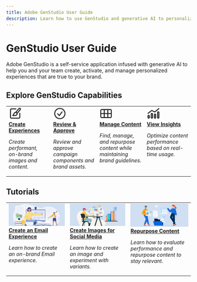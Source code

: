 ```yaml
---
title: Adobe GenStudio User Guide
description: Learn how to use GenStudio and generative AI to personalize your content supply chain.
---
```


# GenStudio User Guide

Adobe GenStudio is a self-service application infused with generative AI to help you and your team create, activate, and manage personalized experiences that are true to your brand. 

## Explore GenStudio Capabilities

<table style="table-layout:fixed">
<tr style="border: 0;">
   <td valign="top">
      <a href="../user-guide/create/overview.md">
      <img alt="Paintbrush" src="../assets/icons/icon-create.svg" width="35">
      </a>
      <div>
         <a href="../user-guide/create/overview.md">
         <strong>Create Experiences</strong>
         </a>
      </div>
      <p>
         <em>Create performant, on-brand images and content.</em>
      </p>
   </td>
   <td valign="top">
      <a href="../user-guide/activation/review-process.md">
      <img alt="Checkmark" src="../assets/icons/icon-checkmarkCircle.svg" width="35">
      </a>
      <div>
         <a href="../user-guide/content/overview.md">
         <strong>Review & Approve</strong>
         </a>
      </div>
      <p>
         <em>Review and approve campaign components and brand assets.</em>
      </p>
   </td>
   <td valign="top">
      <a href="../user-guide/content/overview.md">
      <img alt="Grid" src="../assets/icons/icon-collection.svg" width="35">
      </a>
      <div>
         <a href="../user-guide/content/overview.md">
         <strong>Manage Content</strong>
         </a>
      </div>
      <p>
         <em>Find, manage, and repurpose content while maintaining brand guidelines.</em>
      </p>
   </td>
   <td valign="top">
      <a href="../user-guide/insights/overview.md">
      <img alt="Chart" src="../assets/icons/icon-dataAnalytics.svg" width="35">
      </a>
      <div>
         <a href="../user-guide/insights/overview.md">
         <strong>View Insights</strong>
         </a>
      </div>
      <p>
         <em>Optimize content performance based on real-time usage.</em>
      </p>
   </td>
</tr>
</table>

## Tutorials

<table style="table-layout:fixed">
<td valign="top">
   <div>
      <a href="../user-guide/create/overview.md">
      <img alt="Ideas, books, pencil, computer" src="../assets/card-create-assets.png">
      <strong>Create an Email Experience</strong>
      </a>
   </div>
   <p>
      <em>Learn how to create an on-brand Email experience.</em>
   </p>
</td>
<td valign="top">
   <div>
      <a href="../user-guide/content/overview.md">
      <img alt="Social media" src="../assets/card-insights.png">
      <strong>Create Images for Social Media</strong>
      </a>
   </div>
   <p>
      <em>Learn how to create an image and experiment with variants.</em>
   </p>
</td>
<td valign="top">
   <div>
      <a href="../user-guide/insights/overview.md">
      <img alt="People moving files into a folder" src="../assets/card-manage-content.png">
      <strong>Repurpose Content</strong>
      </a>
   </div>
   <p>
      <em>Learn how to evaluate performance and repurpose content to stay relevant.</em>
   </p>
</td>
</table>
